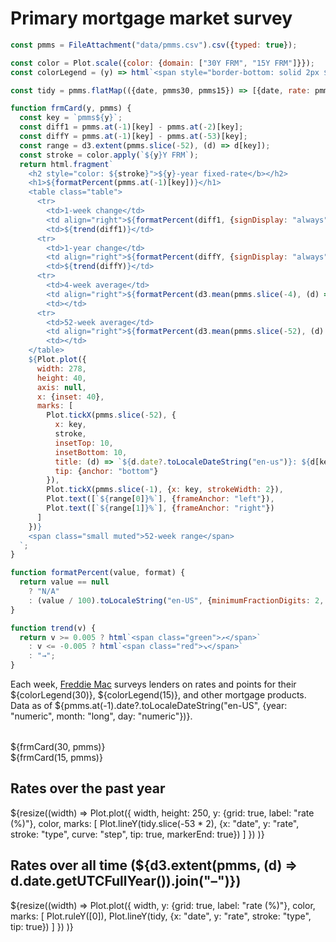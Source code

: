 # Primary mortgage market survey

```js
const pmms = FileAttachment("data/pmms.csv").csv({typed: true});
```

```js
const color = Plot.scale({color: {domain: ["30Y FRM", "15Y FRM"]}});
const colorLegend = (y) => html`<span style="border-bottom: solid 2px ${color.apply(`${y}Y FRM`)};">${y}-year fixed-rate</span>`;
```

```js
const tidy = pmms.flatMap(({date, pmms30, pmms15}) => [{date, rate: pmms30, type: "30Y FRM"}, {date, rate: pmms15, type: "15Y FRM"}]);
```

```js
function frmCard(y, pmms) {
  const key = `pmms${y}`;
  const diff1 = pmms.at(-1)[key] - pmms.at(-2)[key];
  const diffY = pmms.at(-1)[key] - pmms.at(-53)[key];
  const range = d3.extent(pmms.slice(-52), (d) => d[key]);
  const stroke = color.apply(`${y}Y FRM`);
  return html.fragment`
    <h2 style="color: ${stroke}">${y}-year fixed-rate</b></h2>
    <h1>${formatPercent(pmms.at(-1)[key])}</h1>
    <table class="table">
      <tr>
        <td>1-week change</td>
        <td align="right">${formatPercent(diff1, {signDisplay: "always"})}</td>
        <td>${trend(diff1)}</td>
      <tr>
        <td>1-year change</td>
        <td align="right">${formatPercent(diffY, {signDisplay: "always"})}</td>
        <td>${trend(diffY)}</td>
      <tr>
        <td>4-week average</td>
        <td align="right">${formatPercent(d3.mean(pmms.slice(-4), (d) => d[key]))}</td>
        <td></td>
      <tr>
        <td>52-week average</td>
        <td align="right">${formatPercent(d3.mean(pmms.slice(-52), (d) => d[key]))}</td>
        <td></td>
    </table>
    ${Plot.plot({
      width: 278,
      height: 40,
      axis: null,
      x: {inset: 40},
      marks: [
        Plot.tickX(pmms.slice(-52), {
          x: key,
          stroke,
          insetTop: 10,
          insetBottom: 10,
          title: (d) => `${d.date?.toLocaleDateString("en-us")}: ${d[key]}%`,
          tip: {anchor: "bottom"}
        }),
        Plot.tickX(pmms.slice(-1), {x: key, strokeWidth: 2}),
        Plot.text([`${range[0]}%`], {frameAnchor: "left"}),
        Plot.text([`${range[1]}%`], {frameAnchor: "right"})
      ]
    })}
    <span class="small muted">52-week range</span>
  `;
}

function formatPercent(value, format) {
  return value == null
    ? "N/A"
    : (value / 100).toLocaleString("en-US", {minimumFractionDigits: 2, style: "percent", ...format});
}

function trend(v) {
  return v >= 0.005 ? html`<span class="green">↗︎</span>`
    : v <= -0.005 ? html`<span class="red">↘︎</span>`
    : "→";
}
```

Each week, [Freddie Mac](https://www.freddiemac.com/pmms/about-pmms.html) surveys lenders on rates and points for their ${colorLegend(30)}, ${colorLegend(15)}, and other mortgage products.
Data as of ${pmms.at(-1).date?.toLocaleDateString("en-US", {year: "numeric", month: "long", day: "numeric"})}.

<div class="grid grid-cols-2" style="margin-top: 2rem; max-width: 640px;">
  <div class="card">${frmCard(30, pmms)}</div>
  <div class="card">${frmCard(15, pmms)}</div>
</div>

<div class="grid" style="max-width: 640px;">
  <div class="card">
    <h2>Rates over the past year</h2>
    ${resize((width) =>
      Plot.plot({
        width,
        height: 250,
        y: {grid: true, label: "rate (%)"},
        color,
        marks: [
          Plot.lineY(tidy.slice(-53 * 2), {x: "date", y: "rate", stroke: "type", curve: "step", tip: true, markerEnd: true})
        ]
      })
    )}
  </div>
</div>

<div class="grid">
  <div class="card">
    <h2>Rates over all time (${d3.extent(pmms, (d) => d.date.getUTCFullYear()).join("–")})</h2>
    ${resize((width) =>
      Plot.plot({
        width,
        y: {grid: true, label: "rate (%)"},
        color,
        marks: [
          Plot.ruleY([0]),
          Plot.lineY(tidy, {x: "date", y: "rate", stroke: "type", tip: true})
        ]
      })
    )}
  </div>
</div>
